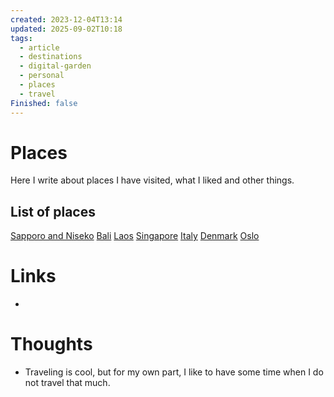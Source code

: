 ```yaml
---
created: 2023-12-04T13:14
updated: 2025-09-02T10:18
tags:
  - article
  - destinations
  - digital-garden
  - personal
  - places
  - travel
Finished: false
---
```

# Places

Here I write about places I have visited, what I liked and other things. 

## List of places
[Sapporo and Niseko](Sapporo%20and%20Niseko.md)
[Bali](Bali.md)
[Laos](Laos.md)
[Singapore](Singapore.md)
[Italy](Personal/Travel/Places/Italy.md)
[Denmark](Personal/Travel/Places/Denmark.md)
[Oslo](Oslo.md)
# Links
- 

# Thoughts 
- Traveling is cool, but for my own part, I like to have some time when I do not travel that much. 



